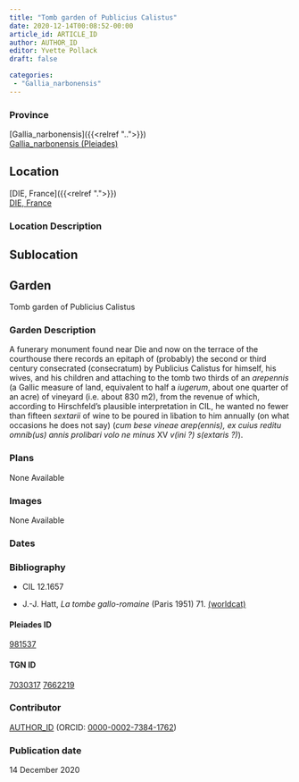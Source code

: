 ```yaml
---
title: "Tomb garden of Publicius Calistus"
date: 2020-12-14T00:08:52-00:00
article_id: ARTICLE_ID
author: AUTHOR_ID
editor: Yvette Pollack
draft: false

categories:
 - "Gallia_narbonensis"
---
```


### Province

[Gallia_narbonensis]({{<relref "..">}}) \
[Gallia_narbonensis (Pleiades)](https://pleiades.stoa.org/places/981537)

<!-- ### Province Description -->



## Location

[DIE, France]({{<relref ".">}}) \
[DIE, France](https://pleiades.stoa.org/places/167716)

### Location Description

<!--### Location Description-->

<!-- LEAVE THIS BLANK FOR NOW -->

## Sublocation


<!--### Sublocation Description-->

<!-- DESCRIPTION -->

## Garden

Tomb garden of Publicius Calistus

<!-- ### Keywords -->


### Garden Description

A funerary monument found near Die and now on the terrace of the courthouse there records an epitaph of (probably) the second or third century consecrated (consecratum) by Publicius Calistus for himself, his wives, and his children and attaching to the tomb two thirds of an *arepennis* (a Gallic measure of land, equivalent to half a *iugerum*, about one quarter of an acre) of vineyard (i.e. about 830 m2), from the revenue of which, according to Hirschfeld’s plausible interpretation in CIL, he wanted no fewer than fifteen *sextarii* of wine to be poured in libation to him annually (on what occasions he does not say) (*cum bese vineae arep(ennis), ex cuius reditu  omnib(us) annis prolibari volo ne minus* XV *v(ini ?) s(extaris ?)*).         
<!-- text is from draft file -->

### Plans

None Available



### Images

None Available

### Dates


### Bibliography

- CIL 12.1657 <!-- Need more info about book -->

- J.-J. Hatt, *La tombe gallo-romaine* (Paris 1951) 71. [(worldcat)](http://www.worldcat.org/oclc/166053943)

#### Pleiades ID

[981537](https://pleiades.stoa.org/places/981537)

#### TGN ID

[7030317](http://vocab.getty.edu/page/tgn/7030317)
[7662219](http://vocab.getty.edu/page/tgn/7662219)

### Contributor

[AUTHOR_ID](link) (ORCID: [0000-0002-7384-1762](https://orcid.org/0000-0002-7384-1762))

### Publication date

14 December 2020

<!--### Related articles-->

<!-- Links to other related articles. Leave blank for now -->
